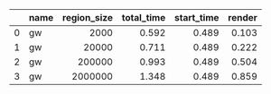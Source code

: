|    | name   |   region_size |   total_time |   start_time |   render |
|---:|:-------|--------------:|-------------:|-------------:|---------:|
|  0 | gw     |          2000 |        0.592 |        0.489 |    0.103 |
|  1 | gw     |         20000 |        0.711 |        0.489 |    0.222 |
|  2 | gw     |        200000 |        0.993 |        0.489 |    0.504 |
|  3 | gw     |       2000000 |        1.348 |        0.489 |    0.859 |